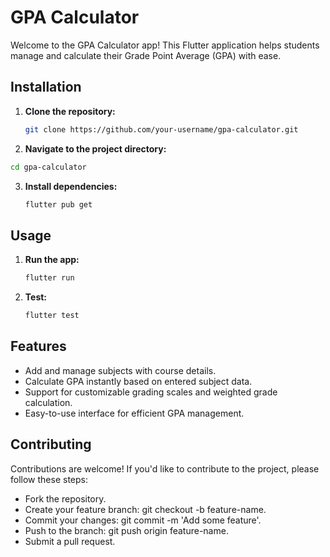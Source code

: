 # GPA Calculator

Welcome to the GPA Calculator app! This Flutter application helps students manage and calculate their Grade Point Average (GPA) with ease.

## Installation

1. **Clone the repository:**
   ```bash
   git clone https://github.com/your-username/gpa-calculator.git
   ```

2. **Navigate to the project directory:**
  ```bash
  cd gpa-calculator
  ```

3. **Install dependencies:**
   ```bash
   flutter pub get
   ```

## Usage

1. **Run the app:**
   ```bash
   flutter run
   ```

2. **Test:**
   ```bash
   flutter test
   ```

## Features
* Add and manage subjects with course details.
* Calculate GPA instantly based on entered subject data.
* Support for customizable grading scales and weighted grade calculation.
* Easy-to-use interface for efficient GPA management.

## Contributing
Contributions are welcome! If you'd like to contribute to the project, please follow these steps:

- Fork the repository.
- Create your feature branch: git checkout -b feature-name.
- Commit your changes: git commit -m 'Add some feature'.
- Push to the branch: git push origin feature-name.
- Submit a pull request.
